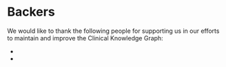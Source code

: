 # Backers

We would like to thank the following people for supporting us in our efforts to maintain and improve the Clinical Knowledge Graph:

* 
* 
